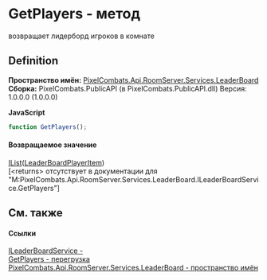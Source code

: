 # GetPlayers - метод


возвращает лидерборд игроков в комнате



## Definition
**Пространство имён:** <a href="053da073-28ae-6a88-816e-7b3ca7400c53">PixelCombats.Api.RoomServer.Services.LeaderBoard</a>  
**Сборка:** PixelCombats.PublicAPI (в PixelCombats.PublicAPI.dll) Версия: 1.0.0.0 (1.0.0.0)

**JavaScript**
``` JavaScript
function GetPlayers();
```



#### Возвращаемое значение
<a href="https://learn.microsoft.com/dotnet/api/system.collections.generic.ilist-1" target="_blank" rel="noopener noreferrer">IList</a>(<a href="838b2201-e3be-d7bf-eb0a-e608af1a25bd">LeaderBoardPlayerItem</a>)  
\[&lt;returns&gt; отсутствует в документации для "M:PixelCombats.Api.RoomServer.Services.LeaderBoard.ILeaderBoardService.GetPlayers"\]

## См. также


#### Ссылки
<a href="1f1e1255-2064-2e55-6151-d2b3377393cc">ILeaderBoardService - </a>  
<a href="edfdf902-8d62-692b-8225-756c5c47db06">GetPlayers - перегрузка</a>  
<a href="053da073-28ae-6a88-816e-7b3ca7400c53">PixelCombats.Api.RoomServer.Services.LeaderBoard - пространство имён</a>  
